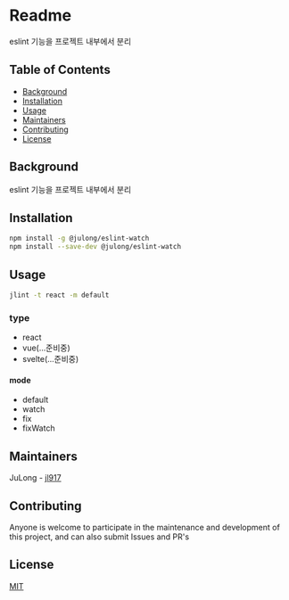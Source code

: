 # Readme

eslint 기능을 프로젝트 내부에서 분리


## Table of Contents

- [Background](#background)
- [Installation](#installation)
- [Usage](#usage)
- [Maintainers](#maintainers)
- [Contributing](#contributing)
- [License](#license)



## Background

eslint 기능을 프로젝트 내부에서 분리



## Installation

```sh
npm install -g @julong/eslint-watch
npm install --save-dev @julong/eslint-watch
```

## Usage

```sh
jlint -t react -m default
```

### type
- react
- vue(...준비중)
- svelte(...준비중)

#### mode

- default
- watch
- fix
- fixWatch



## Maintainers

JuLong - [jl917](https://github.com/jl917)



## Contributing

Anyone is welcome to participate in the maintenance and development of this project, and can also submit Issues and PR's



## License

[MIT](https://github.com/jl917/eslintWatch/blob/master/LICENSE)
